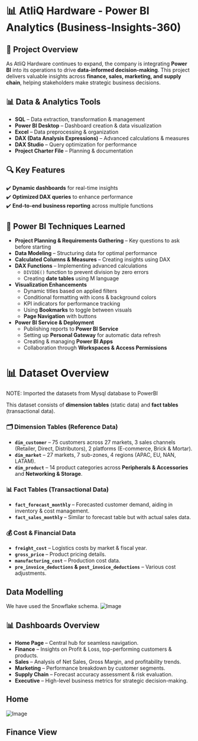 # 📊 AtliQ Hardware - Power BI Analytics (Business-Insights-360)

## 🚀 Project Overview  
As AtliQ Hardware continues to expand, the company is integrating **Power BI** into its operations to drive **data-informed decision-making**. This project delivers valuable insights across **finance, sales, marketing, and supply chain**, helping stakeholders make strategic business decisions.  

## 📊 Data & Analytics Tools
- **SQL** – Data extraction, transformation & management  
- **Power BI Desktop** – Dashboard creation & data visualization  
- **Excel** – Data preprocessing & organization  
- **DAX (Data Analysis Expressions)** – Advanced calculations & measures  
- **DAX Studio** – Query optimization for performance  
- **Project Charter File** – Planning & documentation

## 🔍 Key Features  
✔️ **Dynamic dashboards** for real-time insights  
✔️ **Optimized DAX queries** to enhance performance  
✔️ **End-to-end business reporting** across multiple functions

## 📌 Power BI Techniques Learned  

- **Project Planning & Requirements Gathering** – Key questions to ask before starting  
- **Data Modeling** – Structuring data for optimal performance  
- **Calculated Columns & Measures** – Creating insights using DAX  
- **DAX Functions** – Implementing advanced calculations  
  - `DIVIDE()` function to prevent division by zero errors  
  - Creating **date tables** using M language  
- **Visualization Enhancements**  
  - Dynamic titles based on applied filters  
  - Conditional formatting with icons & background colors  
  - KPI indicators for performance tracking  
  - Using **Bookmarks** to toggle between visuals  
  - **Page Navigation** with buttons  
- **Power BI Service & Deployment**  
  - Publishing reports to **Power BI Service**  
  - Setting up **Personal Gateway** for automatic data refresh  
  - Creating & managing **Power BI Apps**  
  - Collaboration through **Workspaces & Access Permissions**
 

# 📊 Dataset Overview  
NOTE: Imported the datasets from Mysql database to PowerBI

This dataset consists of **dimension tables** (static data) and **fact tables** (transactional data).  

### 🗂 Dimension Tables (Reference Data)  
- **`dim_customer`** – 75 customers across 27 markets, 3 sales channels (Retailer, Direct, Distributors), 2 platforms (E-commerce, Brick & Mortar).  
- **`dim_market`** – 27 markets, 7 sub-zones, 4 regions (APAC, EU, NAN, LATAM).  
- **`dim_product`** – 14 product categories across **Peripherals & Accessories** and **Networking & Storage**.  

### 📊 Fact Tables (Transactional Data)  
- **`fact_forecast_monthly`** – Forecasted customer demand, aiding in inventory & cost management.  
- **`fact_sales_monthly`** – Similar to forecast table but with actual sales data.  

### 💰 Cost & Financial Data  
- **`freight_cost`** – Logistics costs by market & fiscal year.  
- **`gross_price`** – Product pricing details.  
- **`manufacturing_cost`** – Production cost data.  
- **`pre_invoice_deductions` & `post_invoice_deductions`** – Various cost adjustments.  

## Data Modelling
We have used the Snowflake schema. 
![Image](https://github.com/user-attachments/assets/f8243306-44cd-4f15-928d-fe40716d49c7)

## 📊 Dashboards Overview  
- **Home Page** – Central hub for seamless navigation.  
- **Finance** – Insights on Profit & Loss, top-performing customers & products.  
- **Sales** – Analysis of Net Sales, Gross Margin, and profitability trends.  
- **Marketing** – Performance breakdown by customer segments.  
- **Supply Chain** – Forecast accuracy assessment & risk evaluation.  
- **Executive** – High-level business metrics for strategic decision-making.

## Home
![Image](https://github.com/user-attachments/assets/e63d8df5-2141-4ae8-8346-36c08ef199b8)

## Finance View
